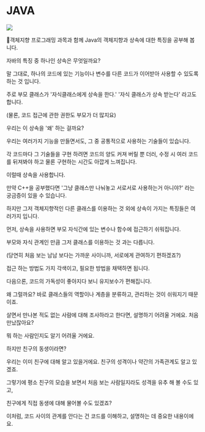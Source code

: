 # JAVA

<img src="https://img.shields.io/badge/java-007396?style=for-the-badge&logo=java&logoColor=white">

🔹객체지향 프로그래밍 과목과 함께 Java의 객체지향과 상속에 대한 특징을 공부해 봅니다.

자바의 특징 중 하나인 상속은 무엇일까요?

말 그대로, 하나의 코드에 있는 기능이나 변수를 다른 코드가 이어받아 사용할 수 있도록 하는 것 입니다.

주로 부모 클래스가 '자식클래스에게 상속을 한다.' '자식 클래스가 상속 받는다' 라고도 합니다.

(물론, 코드 접근에 관한 권한도 부모가 더 많지요)


우리는 이 상속을 '왜' 하는 걸까요?

우리는 여러가지 기능을 만들면서도, 그 중 공통적으로 사용하는 기술들이 있습니다.

각 코드마다 그 기술들을 구현 하려면 코드의 양도 커져 버릴 뿐 더러, 수정 시 여러 코드를 뒤져봐야 하고
물론 구현하는 시간도 아깝게 느껴집니다.

이럴때 상속을 사용합니다. 


만약 C++을 공부했다면 '그냥 클래스만 나눠놓고 서로서로 사용하는거 아니야?' 라는 궁금증이 있을 수 있습니다.

하지만 그저 객체지향적인 다른 클래스를 이용하는 것 외에 상속이 가지는 특징들은 여러가지 입니다.


먼저, 상속을 사용하면 부모 자식간에 있는 변수나 함수에 접근하기 쉬워집니다.

부모와 자식 관계인 만큼 그저 클래스를 이용하는 것 과는 다릅니다.

(당연히 처음 보는 남남 보다는 가까운 사이니까, 서로에게 관여하기 편하겠죠?)

접근 하는 방법도 가지 각색이고, 필요한 방법을 채택하면 됩니다.


다음으론, 코드의 가독성이 좋아지다 보니 유지보수가 편해집니다.

왜 그럴까요? 바로 클래스들의 역할이나 계층을 분류하고, 관리하는 것이 쉬워지기 때문이죠.

살면서 만나본 적도 없는 사람에 대해 조사하라고 한다면, 설명하기 어려울 거에요. 처음 만났잖아요?

뭐 하는 사람인지도 알기 어려울 거에요.

하지만 친구의 동생이라면?

우리는 이미 친구에 대해 알고 있을거에요. 친구의 성격이나 약간의 가족관계도 알고 있겠죠.

그렇기에 평소 친구의 모습을 보면서 처음 보는 사람일지라도 성격을 유추 해 볼 수도 있고,

친구에게 직접 동생에 대해 물어볼 수도 있겠죠?

이처럼, 코드 사이의 관계를 안다는 건 코드를 이해하고, 설명하는 데 중요한 내용이에요.


